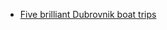 - [Five brilliant Dubrovnik boat trips](http://www.timeout.com/travel/features/1271/five-brilliant-dubrovnik-boat-trips)
